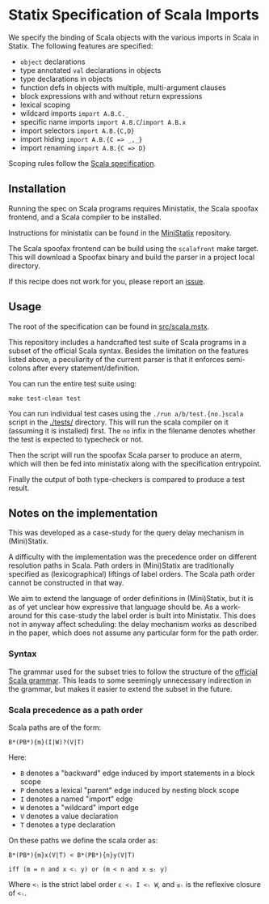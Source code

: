 # Statix Specification of Scala Imports

We specify the binding of Scala objects with the various imports in Scala in Statix.
The following features are specified:

- `object` declarations
- type annotated `val` declarations in objects
- type declarations in objects
- function defs in objects with multiple, multi-argument clauses
- block expressions with and without return expressions
- lexical scoping
- wildcard imports `import A.B.C._`
- specific name imports `import A.B.C`/`import A.B.x`
- import selectors `import A.B.{C,D}`
- import hiding `import A.B.{C => _,_}`
- import renaming `import A.B.{C => D}`

Scoping rules follow the [Scala specification](https://www.scala-lang.org/files/archive/spec/2.13/02-identifiers-names-and-scopes.html).

## Installation

Running the spec on Scala programs requires Ministatix, the Scala spoofax frontend, and
a Scala compiler to be installed.

Instructions for ministatix can be found in the 
[MiniStatix](https://github.com/metaborg/ministatix.hs/) repository.

The Scala spoofax frontend can be build using the `scalafront` make target.
This will download a Spoofax binary and build the parser in a project local directory.

If this recipe does not work for you, please report an 
[issue](https://github.com/metaborg/ministatix.hs/issues).
 
## Usage

The root of the specification can be found in [src/scala.mstx](./src/scala.mstx).

This repository includes a handcrafted test suite of Scala programs in a subset of
the official Scala syntax.
Besides the limitation on the features listed above, a peculiarity of the current parser
is that it enforces semi-colons after every statement/definition.

You can run the entire test suite using:

    make test-clean test

You can run individual test cases using the `./run a/b/test.{no.}scala` 
script in the [./tests/](./tests/) directory.
This will run the scala compiler on it (assuming it is installed) first.
The `no` infix in the filename denotes whether the test is expected to typecheck or not.

Then the script will run the spoofax Scala parser to produce an aterm, which
will then be fed into ministatix along with the specification entrypoint.

Finally the output of both type-checkers is compared to produce a test result.

## Notes on the implementation

This was developed as a case-study for the query delay mechanism in (Mini)Statix.

A difficulty with the implementation was the precedence order on different resolution paths
in Scala.
Path orders in (Mini)Statix are traditionally specified as (lexicographical) 
liftings of label orders.
The Scala path order cannot be constructed in that way.

We aim to extend the language of order definitions in (Mini)Statix, but it is as of yet
unclear how expressive that language should be.
As a work-around for this case-study the label order is built into Ministatix.
This does not in anyway affect scheduling: the delay mechanism works as described in the
paper, which does not assume any particular form for the path order.

### Syntax

The grammar used for the subset tries to follow the structure of the 
[official Scala grammar](https://www.scala-lang.org/files/archive/spec/2.13/13-syntax-summary.html).
This leads to some seemingly unnecessary indirection in the grammar, but makes it easier
to extend the subset in the future.

### Scala precedence as a path order

Scala paths are of the form: 

    B*(PB*){m}(I|W)?(V|T)

Here:

- `B` denotes a "backward" edge induced by import statements in a block scope
- `P` denotes a lexical "parent" edge induced by nesting block scope
- `I` denotes a named "import" edge
- `W` denotes a "wildcard" import edge
- `V` denotes a value declaration
- `T` denotes a type declaration

On these paths we define the scala order as:

    B*(PB*){m}x(V|T) < B*(PB*){n}y(V|T)
    
    iff (m = n and x <ₗ y) or (m < n and x ≤ₗ y)
    
Where `<ₗ` is the strict label order `ε <ₗ I <ₗ W`, and `≤ₗ` is the reflexive closure of `<ₗ`.

